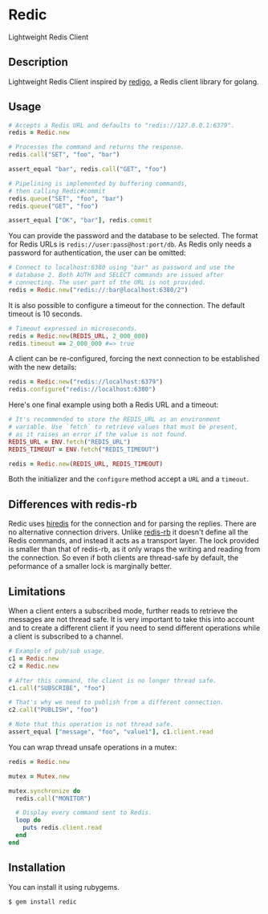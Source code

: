 Redic
=====

Lightweight Redis Client

Description
-----------

Lightweight Redis Client inspired by [redigo][redigo], a Redis
client library for golang.

## Usage

```ruby
# Accepts a Redis URL and defaults to "redis://127.0.0.1:6379".
redis = Redic.new

# Processes the command and returns the response.
redis.call("SET", "foo", "bar")

assert_equal "bar", redis.call("GET", "foo")

# Pipelining is implemented by buffering commands,
# then calling Redic#commit
redis.queue("SET", "foo", "bar")
redis.queue("GET", "foo")

assert_equal ["OK", "bar"], redis.commit
```

You can provide the password and the database to be selected. The
format for Redis URLs is `redis://user:pass@host:port/db`. As
Redis only needs a password for authentication, the user can be
omitted:

```ruby
# Connect to localhost:6380 using "bar" as password and use the
# database 2. Both AUTH and SELECT commands are issued after
# connecting. The user part of the URL is not provided.
redis = Redic.new("redis://:bar@localhost:6380/2")
```

It is also possible to configure a timeout for the connection. The
default timeout is 10 seconds.

```ruby
# Timeout expressed in microseconds.
redis = Redic.new(REDIS_URL, 2_000_000)
redis.timeout == 2_000_000 #=> true
```
A client can be re-configured, forcing the next connection to
be established with the new details:

```ruby
redis = Redic.new("redis://localhost:6379")
redis.configure("redis://localhost:6380")
```

Here's one final example using both a Redis URL and a timeout:

```ruby
# It's recommended to store the REDIS_URL as an environment
# variable. Use `fetch` to retrieve values that must be present,
# as it raises an error if the value is not found.
REDIS_URL = ENV.fetch("REDIS_URL")
REDIS_TIMEOUT = ENV.fetch("REDIS_TIMEOUT")

redis = Redic.new(REDIS_URL, REDIS_TIMEOUT)
```

Both the initializer and the `configure` method accept a `URL` and
a `timeout`.

## Differences with redis-rb

Redic uses [hiredis][hiredis] for the connection and for parsing
the replies. There are no alternative connection drivers. Unlike
[redis-rb][redis-rb] it doesn't define all the Redis commands, and
instead it acts as a transport layer. The lock provided is smaller
than that of redis-rb, as it only wraps the writing and reading from
the connection. So even if both clients are thread-safe by default,
the peformance of a smaller lock is marginally better.

[redigo]: https://github.com/garyburd/redigo
[hiredis]: https://github.com/pietern/hiredis-rb
[redis-rb]: https://github.com/redis/redis-rb

## Limitations

When a client enters a subscribed mode, further reads to retrieve the
messages are not thread safe. It is very important to take this into
account and to create a different client if you need to send different
operations while a client is subscribed to a channel.

```ruby
# Example of pub/sub usage.
c1 = Redic.new
c2 = Redic.new

# After this command, the client is no longer thread safe.
c1.call("SUBSCRIBE", "foo")

# That's why we need to publish from a different connection.
c2.call("PUBLISH", "foo")

# Note that this operation is not thread safe.
assert_equal ["message", "foo", "value1"], c1.client.read
```

You can wrap thread unsafe operations in a mutex:

```ruby
redis = Redic.new

mutex = Mutex.new

mutex.synchronize do
  redis.call("MONITOR")

  # Display every command sent to Redis.
  loop do
    puts redis.client.read
  end
end
```

## Installation

You can install it using rubygems.

```
$ gem install redic
```
